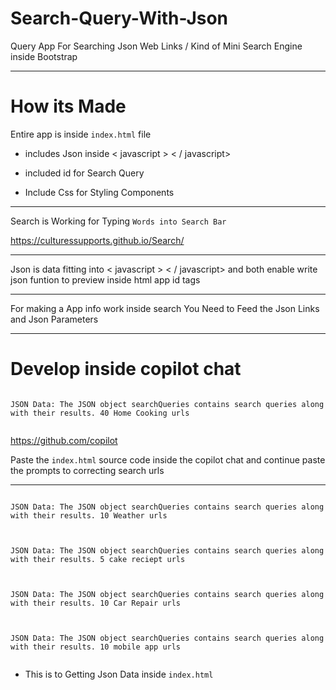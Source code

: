 # Search-Query-With-Json
Query App For Searching Json Web Links / Kind of Mini Search Engine inside Bootstrap




------------------


# How its Made 


Entire app is inside `index.html` file 



- includes Json inside < javascript > < / javascript> 

- included id for Search Query
- Include Css for Styling Components 

------

Search is Working for Typing ``` Words into Search Bar ```

https://culturessupports.github.io/Search/



----------------------

Json is data fitting into  < javascript > < / javascript> and both enable write json funtion to preview inside html app id tags 


-------------



For making a App info work inside search  You Need to Feed the Json Links and Json Parameters


--------------

# Develop inside copilot chat 


```

JSON Data: The JSON object searchQueries contains search queries along with their results. 40 Home Cooking urls


```

https://github.com/copilot



Paste the  ` index.html ` source code  inside the copilot chat and continue paste the prompts to correcting search urls

-------

```

JSON Data: The JSON object searchQueries contains search queries along with their results. 10 Weather urls


```


```

JSON Data: The JSON object searchQueries contains search queries along with their results. 5 cake reciept urls


```

```

JSON Data: The JSON object searchQueries contains search queries along with their results. 10 Car Repair urls


```

```

JSON Data: The JSON object searchQueries contains search queries along with their results. 10 mobile app urls


```

- This is to Getting Json Data inside  `index.html`
